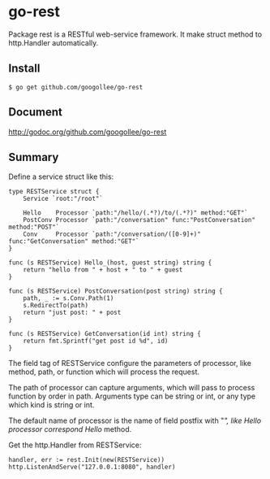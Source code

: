 go-rest
=======

Package rest is a RESTful web-service framework. It make struct method to http.Handler automatically.

Install
-------

	$ go get github.com/googollee/go-rest

Document
--------

http://godoc.org/github.com/googollee/go-rest

Summary
-------

Define a service struct like this:

	type RESTService struct {
		Service `root:"/root"`

		Hello    Processor `path:"/hello/(.*?)/to/(.*?)" method:"GET"`
		PostConv Processor `path:"/conversation" func:"PostConversation" method:"POST"`
		Conv     Processor `path:"/conversation/([0-9]+)" func:"GetConversation" method:"GET"`
	}

	func (s RESTService) Hello_(host, guest string) string {
		return "hello from " + host + " to " + guest
	}

	func (s RESTService) PostConversation(post string) string {
		path, _ := s.Conv.Path(1)
		s.RedirectTo(path)
		return "just post: " + post
	}

	func (s RESTService) GetConversation(id int) string {
		return fmt.Sprintf("get post id %d", id)
	}

The field tag of RESTService configure the parameters of processor, like method, path, or function which 
will process the request.

The path of processor can capture arguments, which will pass to process function by order in path. Arguments
type can be string or int, or any type which kind is string or int. 

The default name of processor is the name of field postfix with "_", like Hello processor correspond Hello_ method.

Get the http.Handler from RESTService:

	handler, err := rest.Init(new(RESTService))
	http.ListenAndServe("127.0.0.1:8080", handler)


